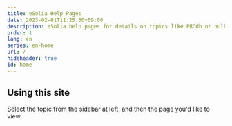 ```yaml
---
title: eSolia Help Pages
date: 2023-02-01T11:25:30+09:00
description: eSolia help pages for details on topics like PROdb or bulk email. 
order: 1
lang: en
series: en-home
url: /
hideheader: true
id: home
---
```


## Using this site

Select the topic from the sidebar at left, and then the page you'd like to view. 

